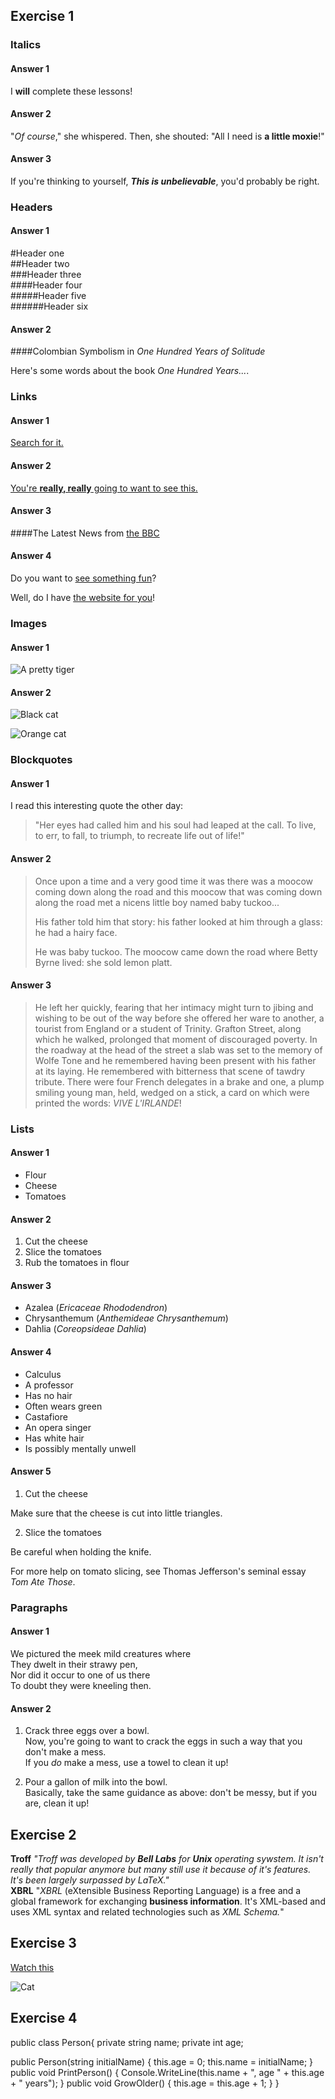 ## Exercise 1
### **Italics**
#### Answer 1
I **will** complete these lessons!
#### Answer 2
"_Of course_," she whispered. Then, she shouted: "All I need is **a little moxie**!"
#### Answer 3
If you're thinking to yourself, **_This is unbelievable_**, you'd probably be right.
### **Headers**
#### Answer 1
#Header one  
##Header two  
###Header three  
####Header four  
#####Header five  
######Header six
#### Answer 2
####Colombian Symbolism in _One Hundred Years of Solitude_

Here's some words about the book _One Hundred Years..._.
### **Links**
#### Answer 1
[Search for it.](www.google.com)
#### Answer 2
[You're **really, really** going to want to see this.](www.dailykitten.com)
#### Answer 3
####The Latest News from [the BBC](www.bbc.com/news)
#### Answer 4
Do you want to [see something fun][a fun place]?

Well, do I have [the website for you][another fun place]!

[a fun place]: www.zombo.com
[another fun place]: www.stumbleupon.com
### **Images**
#### Answer 1
![A pretty tiger](https://upload.wikimedia.org/wikipedia/commons/5/56/Tiger.50.jpg)
#### Answer 2
![Black cat][Black]

![Orange cat][Orange]

[Black]: https://upload.wikimedia.org/wikipedia/commons/a/a3/81_INF_DIV_SSI.jpg
[Orange]: http://icons.iconarchive.com/icons/google/noto-emoji-animals-nature/256/22221-cat-icon.png
### **Blockquotes**
#### Answer 1
I read this interesting quote the other day:

>"Her eyes had called him and his soul had leaped at the call. To live, to err, to fall, to triumph, to recreate life out of life!"  
#### Answer 2
>Once upon a time and a very good time it was there was a moocow coming down along the road and this moocow that was coming down along the road met a nicens little boy named baby tuckoo...
>
>His father told him that story: his father looked at him through a glass: he had a hairy face.
>
>He was baby tuckoo. The moocow came down the road where Betty Byrne lived: she sold lemon platt.
#### Answer 3
>He left her quickly, fearing that her intimacy might turn to jibing and wishing to be out of the way before she offered her ware to another, a tourist from England or a student of Trinity. Grafton Street, along which he walked, prolonged that moment of discouraged poverty. In the roadway at the head of the street a slab was set to the memory of Wolfe Tone and he remembered having been present with his father at its laying. He remembered with bitterness that scene of tawdry tribute. There were four French delegates in a brake and one, a plump smiling young man, held, wedged on a stick, a card on which were printed the words: _VIVE L'IRLANDE_!
### **Lists**
#### Answer 1
* Flour
* Cheese
* Tomatoes
#### Answer 2
1. Cut the cheese
2. Slice the tomatoes
3. Rub the tomatoes in flour
#### Answer 3
* Azalea (_Ericaceae Rhododendron_)
* Chrysanthemum (_Anthemideae Chrysanthemum_)
* Dahlia (_Coreopsideae Dahlia_)
#### Answer 4
* Calculus
 * A professor 
 * Has no hair 
 * Often wears green
* Castafiore 
 * An opera singer
 * Has white hair 
 * Is possibly mentally unwell
#### Answer 5
1. Cut the cheese

 Make sure that the cheese is cut into little triangles.

2. Slice the tomatoes

 Be careful when holding the knife.
 
 For more help on tomato slicing, see Thomas Jefferson's seminal essay _Tom Ate Those_.
### **Paragraphs**
#### Answer 1
We pictured the meek mild creatures where  
They dwelt in their strawy pen,  
Nor did it occur to one of us there  
To doubt they were kneeling then.
#### Answer 2
1. Crack three eggs over a bowl.  
Now, you're going to want to crack the eggs in such a way that you don't make a mess.  
If you _do_ make a mess, use a towel to clean it up!

2. Pour a gallon of milk into the bowl.  
Basically, take the same guidance as above: don't be messy, but if you are, clean it up!

## Exercise 2
**Troff**
_"Troff was developed by **Bell Labs** for **Unix** operating sywstem. It isn't really that popular anymore but many still use it because of it's features. It's been largely surpassed by LaTeX."_  
**XBRL**
"_XBRL_ (eXtensible Business Reporting Language) is a free and a global framework for exchanging **business information**. It's XML-based and uses XML syntax and related technologies such as _XML Schema._"
## Exercise 3
[Watch this](https://www.youtube.com/watch?v=83m261lAlrs)

![Cat](https://media.tenor.com/mkB7b-tq4hAAAAAC/cat-kitty.gif)
## Exercise 4
public class Person{
  private string name;
  private int age;

  public Person(string initialName)
  {
    this.age = 0;
    this.name = initialName;
  }
  public void PrintPerson()
  {
    Console.WriteLine(this.name + ", age " + this.age + " years");
  }
  public void GrowOlder()
  {
    this.age = this.age + 1;
  }
}
